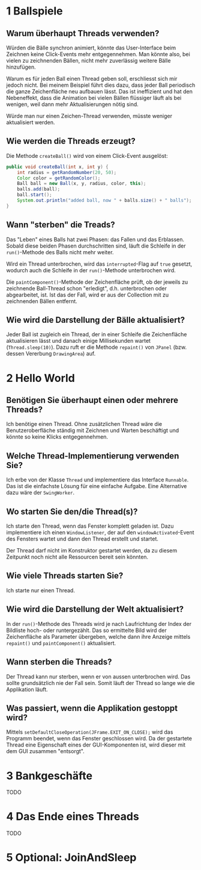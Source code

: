 # 1 Ballspiele

## Warum überhaupt Threads verwenden?

Würden die Bälle synchron animiert, könnte das User-Interface beim Zeichnen
keine Click-Events mehr entgegennehmen. Man könnte also, bei vielen zu
zeichnenden Bällen, nicht mehr zuverlässig weitere Bälle hinzufügen.

Warum es für jeden Ball einen Thread geben soll, erschliesst sich mir jedoch
nicht. Bei meinem Beispiel führt dies dazu, dass jeder Ball periodisch die ganze
Zeichenfläche neu aufbauen lässt. Das ist ineffizient und hat den Nebeneffekt,
dass die Animation bei vielen Bällen flüssiger läuft als bei wenigen, weil dann
mehr Aktualisierungen nötig sind.

Würde man nur einen Zeichen-Thread verwenden, müsste weniger aktualisiert
werden.

## Wie werden die Threads erzeugt?

Die Methode `createBall()` wird von einem Click-Event ausgelöst:

```java
public void createBall(int x, int y) {
    int radius = getRandomNumber(20, 50);
    Color color = getRandomColor();
    Ball ball = new Ball(x, y, radius, color, this);
    balls.add(ball);
    ball.start();
    System.out.println("added ball, now " + balls.size() + " balls");
}
```

## Wann "sterben" die Treads?

Das "Leben" eines Balls hat zwei Phasen: das Fallen und das Erblassen. Sobald
diese beiden Phasen durchschritten sind, läuft die Schleife in der
`run()`-Methode des Balls nicht mehr weiter.

Wird ein Thread unterbrochen, wird das `interrupted`-Flag auf `true` gesetzt,
wodurch auch die Schleife in der `run()`-Methode unterbrochen wird.

Die `paintComponent()`-Methode der Zeichenfläche prüft, ob der jeweils zu
zeichnende Ball-Thread schon "erledigt", d.h. unterbrochen oder abgearbeitet,
ist. Ist das der Fall, wird er aus der Collection mit zu zeichnenden Bällen
entfernt.

## Wie wird die Darstellung der Bälle aktualisiert?

Jeder Ball ist zugleich ein Thread, der in einer Schleife die Zeichenfläche
aktualisieren lässt und danach einige Millisekunden wartet (`Thread.sleep(10)`).
Dazu ruft er die Methode `repaint()` von `JPanel` (bzw. dessen Vererbung
`DrawingArea`) auf.

# 2 Hello World

## Benötigen Sie überhaupt einen oder mehrere Threads?

Ich benötige einen Thread. Ohne zusätzlichen Thread wäre die Benutzeroberfläche
ständig mit Zeichnen und Warten beschäftigt und könnte so keine Klicks
entgegennehmen.

## Welche Thread-Implementierung verwenden Sie?

Ich erbe von der Klasse `Thread` und implementiere das Interface `Runnable`. Das
ist die einfachste Lösung für eine einfache Aufgabe. Eine Alternative dazu wäre
der `SwingWorker`.

## Wo starten Sie den/die Thread(s)?

Ich starte den Thread, wenn das Fenster komplett geladen ist. Dazu implementiere
ich einen `WindowListener`, der auf den `windowActivated`-Event des Fensters
wartet und dann den Thread erstellt und startet.

Der Thread darf nicht im Konstruktor gestartet werden, da zu diesem Zeitpunkt
noch nicht alle Ressourcen bereit sein könnten.

## Wie viele Threads starten Sie?

Ich starte nur einen Thread.

## Wie wird die Darstellung der Welt aktualisiert?

In der `run()`-Methode des Threads wird je nach Laufrichtung der Index der
Bildliste hoch- oder runtergezählt. Das so ermittelte Bild wird der
Zeichenfläche als Parameter übergeben, welche dann ihre Anzeige mittels
`repaint()` und `paintComponent()` aktualisiert.

## Wann sterben die Threads?

Der Thread kann nur sterben, wenn er von aussen unterbrochen wird. Das sollte
grundsätzlich nie der Fall sein. Somit läuft der Thread so lange wie die
Applikation läuft.

## Was passiert, wenn die Applikation gestoppt wird?

Mittels `setDefaultCloseOperation(JFrame.EXIT_ON_CLOSE);` wird das Programm
beendet, wenn das Fenster geschlossen wird. Da der gestartete Thread eine
Eigenschaft eines der GUI-Komponenten ist, wird dieser mit dem GUI zusammen
"entsorgt".

# 3 Bankgeschäfte

TODO

# 4 Das Ende eines Threads

TODO

# 5 Optional: JoinAndSleep
